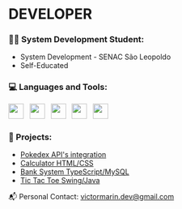 # DEVELOPER
### 👩‍💻 System Development Student:

-  System Development - SENAC São Leopoldo
-  Self-Educated

### 💻 Languages and Tools:
<div style="display: inline_block">
          <img height=30 widht=40 src="https://cdn.jsdelivr.net/gh/devicons/devicon/icons/csharp/csharp-original.svg"/> &nbsp;
          <img height=30 widht=40 src="https://cdn.jsdelivr.net/gh/devicons/devicon/icons/selenium/selenium-original.svg"/> &nbsp;
          <img height=30 widht=40 src="https://cdn.jsdelivr.net/gh/devicons/devicon/icons/java/java-original.svg" /> &nbsp;
          <img height=30 widht=40 src="https://cdn.jsdelivr.net/gh/devicons/devicon/icons/typescript/typescript-original.svg" /> &nbsp;
          <img height=30 widht=40 src="https://cdn.jsdelivr.net/gh/devicons/devicon/icons/nodejs/nodejs-original.svg" /> &nbsp;
</div>          
          
          

### 🚀 Projects:

- [Pokedex API's integration](https://www.github.com/victxrmarin/pokedex-vic)
- [Calculator HTML/CSS](https://www.github.com/victxrmarin/calculator)
- [Bank System TypeScript/MySQL](https://www.github.com/victxrmarin/calculator)
- [Tic Tac Toe Swing/Java](https://www.github.com/victxrmarin/tictac-java)


📬 Personal Contact: victormarin.dev@gmail.com


